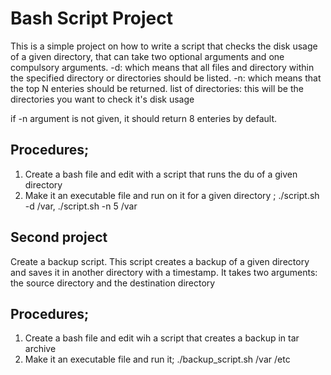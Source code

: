 # Bash Script Project

This is a simple project on how to write a script that checks the disk usage of a given directory, that can take two optional arguments and one compulsory arguments.
-d: which means that all files and directory within the specified directory or directories should be listed.
-n: which means that the top N enteries should be returned.
list of directories: this will be the directories you want to check it's disk usage

if -n argument is not given, it should return 8 enteries by default.

## Procedures;

1. Create a bash file and edit with a script that runs the du of a given directory
2. Make it an executable file and run on it for a given directory ; ./script.sh -d /var, ./script.sh -n 5 /var

## Second project

Create a backup script. This script creates a backup of a given directory and saves it in another directory with a timestamp. It takes two arguments:
the source directory and the destination directory

## Procedures;
1. Create a bash file and edit wih a script that creates a backup in tar archive 
2. Make it an executable file and run it; ./backup_script.sh /var /etc
